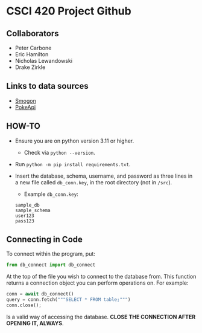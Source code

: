 # CSCI 420 Project Github

## Collaborators

- Peter Carbone
- Eric Hamilton
- Nicholas Lewandowski
- Drake Zirkle

## Links to data sources

- [Smogon](https://www.smogon.com/stats/)
- [PokeApi](https://pokeapi.co/)

## HOW-TO

- Ensure you are on python version 3.11 or higher.
  - Check via `python --version`.
- Run `python -m pip install requirements.txt`.
- Insert the database, schema, username, and password as three lines in a new file called `db_conn.key`, in the root
  directory (not in `/src`).

  - Example `db_conn.key`:

  ```key
  sample_db
  sample_schema
  user123
  pass123
  ```

## Connecting in Code

To connect within the program, put:

```py
from db_connect import db_connect
```

At the top of the file you wish to connect to the
database from. This function returns a connection object you can perform operations on. For example:

```py
conn = await db_connect()
query = conn.fetch("""SELECT * FROM table;""")
conn.close();
```

Is a valid way of accessing the database. **CLOSE THE CONNECTION AFTER OPENING IT, ALWAYS**.
